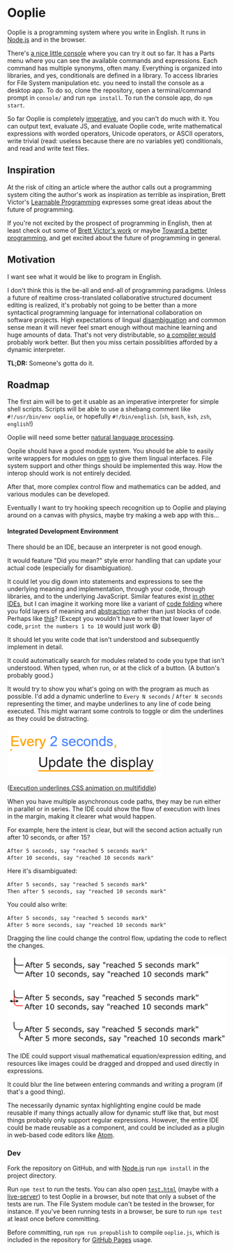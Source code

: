 
# Ooplie

Ooplie is a programming system where you write in English.
It runs in [Node.js][] and in the browser.

There's [a nice little console][console] where you can try it out so far.
It has a Parts menu where you can see the available commands and expressions.
Each command has multiple synonyms, often many.
Everything is organized into libraries, and yes, conditionals are defined in a library.
To access libraries for File System manipulation etc. you need to install the console as a desktop app.
To do so, clone the repository, open a terminal/command prompt in `console/` and run `npm install`.
To run the console app, do `npm start`.

<!-- https://en.wikipedia.org/wiki/Controlled_natural_language -->

So far Ooplie is completely [imperative][], and you can't do much with it.
You can output text, evaluate JS, and evaluate Ooplie code,
write mathematical expressions with worded operators, Unicode operators, or ASCII operators,
write trivial (read: useless because there are no variables yet) conditionals,
and read and write text files.

## Inspiration

At the risk of citing an article where the author calls out a programming system citing the author's work as inspiration as terrible as inspiration,
Brett Victor's [Learnable Programming][] expresses some great ideas about the future of programming.

If you're not excited by the prospect of programming in English,
then at least check out some of [Brett Victor's work][]
or maybe [Toward a better programming][],
and get excited about the future of programming in general.

<!-- 
There's a project called [EVE][] that looks interesting.
I'll have to try [it](https://github.com/witheve/Eve) out and see what it's like.

Could gather some quotes here and relate them to the project:

#### Quotes

> I think the next big step in terms of removing incidental complexity in code will come from automatically managing time. The implications of which would be tremendous for our ability to cleanly express intent.

([Toward a better programming][])

Ooplie will have an expressive and rather comprehensive time module.

http://blog.wolfram.com/2010/11/16/programming-with-natural-language-is-actually-going-to-work/

https://multikulti.wordpress.com/2013/01/09/english-as-a-programming-language/

http://repository.cmu.edu/cgi/viewcontent.cgi?article=1165&context=hcii

http://stackoverflow.com/questions/3067377/what-programming-language-is-the-most-english-like

http://stackoverflow.com/questions/19262597/why-no-programming-in-english-what-is-the-difference-between-natural-languages?rq=1

-->

## Motivation

I want see what it would be like to program in English.

I don't think this is the be-all and end-all of programming paradigms.
Unless a future of realtime cross-translated collaborative structured document editing is realized, it's probably not going to be better than a more syntactical programming language for international collaboration on software projects.
High expectations of lingual [disambiguation][] and common sense mean it will never feel smart enough without machine learning and huge amounts of data.
That's not very distributable, so [a compiler would][Programming with Natural Language Is Actually Going to Work] probably work better.
But then you miss certain possiblities afforded by a dynamic interpreter.

**TL;DR:** Someone's gotta do it.


## Roadmap

The first aim will be to get it usable as an imperative interpreter for simple shell scripts.
Scripts will be able to use a shebang comment like `#!/usr/bin/env ooplie`, or hopefully `#!/bin/english`. (`sh`, `bash`, `ksh`, `zsh`, `english`!)

Ooplie will need some better [natural language processing][].

Ooplie should have a good module system.
You should be able to easily write wrappers for modules on [npm][] to give them lingual interfaces.
File system support and other things should be implemented this way.
How the interop should work is not entirely decided.

After that, more complex control flow and mathematics can be added,
and various modules can be developed.

Eventually I want to try hooking speech recognition up to Ooplie
and playing around on a canvas with physics,
maybe try making a web app with this...

#### Integrated Development Environment

There should be an IDE, because an interpreter is not good enough.

It would feature "Did you mean?" style error handling that can update your actual code (especially for disambiguation).

It could let you dig down into statements and expressions to see the underlying meaning and implementation, through your code, through libraries, and to the underlying JavaScript.
Similar features exist [in other IDEs][Peek Definition], but I can imagine it working more like a variant of [code folding][] where you fold layers of meaning and [abstraction][] rather than just blocks of code.
Perhaps like [this][IP levels of detail]?
(Except you wouldn't have to write that lower layer of code, `print the numbers 1 to 10` would just work :smile:)

It should let you write code that isn't understood
and subsequently implement in detail.

It could automatically search for modules related to code you type that isn't understood.
When typed, when run, or at the click of a button.
(A button's probably good.)

It would try to show you what's going on with the program as much as possible.
I'd add a dynamic underline to `Every N seconds` / `After N seconds` representing the timer, and maybe underlines to any line of code being executed.
This might warrant some controls to toggle or dim the underlines as they could be distracting.
<!-- I've never gotten [Light Table][]'s live connection features to work on a real project, but they look cool. -->

![Execution underlines](./images/execution-underlines.gif)

([Execution underlines CSS animation on multifiddle](http://multifiddle.ml/#execution-underlines))

When you have multiple asynchronous code paths,
they may be run either in parallel or in series.
The IDE could show the flow of execution with lines in the margin, making it clearer what would happen.

<!-- Insert larger example of control flow indicators here? -->

For example, here the intent is clear, but will the second action actually run after 10 seconds, or after 15?
```
After 5 seconds, say "reached 5 seconds mark"
After 10 seconds, say "reached 10 seconds mark"
```

Here it's disambiguated:
```
After 5 seconds, say "reached 5 seconds mark"
Then after 5 seconds, say "reached 10 seconds mark"
```

You could also write:
```
After 5 seconds, say "reached 5 seconds mark"
After 5 more seconds, say "reached 10 seconds mark"
```

Dragging the line could change the control flow, updating the code to reflect the changes.

![Control flow indication mockup](./images/control-flow-indication-mockup.png)


The IDE could support visual mathematical equation/expression editing, and resources like images could be dragged and dropped and used directly in expressions.

It could blur the line between entering commands and writing a program (if that's a good thing).

The necessarily dynamic syntax highlighting engine could be made reusable if many things actually allow for dynamic stuff like that, but most things probably only support regular expressions.
However, the entire IDE could be made reusable as a component,
and could be included as a plugin in web-based code editors like [Atom][].


### Dev

Fork the repository on GitHub, and
with [Node.js][] run `npm install` in the project directory.

Run `npm test` to run the tests.
You can also open [`test.html`][tests] (maybe with a [live-server][]) to test Ooplie in a browser,
but note that only a subset of the tests are run.
The File System module can't be tested in the browser, for instance.
If you've been running tests in a browser, be sure to run `npm test` at least once before committing.

Before committing, run `npm run prepublish` to compile `ooplie.js`,
which is included in the repository for [GitHub Pages][] usage.


[multi-paradigm]: https://en.wikipedia.org/wiki/Programming_paradigm "Programming paradigm - Wikipedia"
[imperative]: https://en.wikipedia.org/wiki/Imperative_programming "Imperative programming - Wikipedia"
[abstraction]: https://en.wikipedia.org/wiki/Abstraction_(computer_science) "Abstraction (computer science) - Wikipedia"
[code folding]: https://en.wikipedia.org/wiki/Code_folding "Code folding - Wikipedia"
[IP levels of detail]: https://en.wikipedia.org/wiki/Intentional_programming#Levels_of_detail "\"Levels of detail\" in Intentional programming - Wikipedia"
[natural language processing]: https://en.wikipedia.org/wiki/Natural_language_processing
[disambiguation]: https://en.wikipedia.org/wiki/Word-sense_disambiguation "Word-sense disambiguation - Wikipedia"
[Programming with Natural Language Is Actually Going to Work]: http://blog.wolfram.com/2010/11/16/programming-with-natural-language-is-actually-going-to-work/
[console]: http://1j01.github.io/ooplie/console/
[tests]: ./test.html
[npm]: https://www.npmjs.com/
[live-server]: https://www.npmjs.com/package/live-server
[Node.js]: https://nodejs.org/
[Light Table]: http://lighttable.com/
[Atom]: https://atom.io/
[Learnable Programming]: http://worrydream.com/LearnableProgramming/
[Brett Victor's work]: http://worrydream.com/
[Toward a better programming]: http://www.chris-granger.com/2014/03/27/toward-a-better-programming/
[EVE]: http://eve-lang.com/
[Peek Definition]: https://msdn.microsoft.com/en-us/library/dn160178.aspx
[GitHub Pages]: https://pages.github.com/
